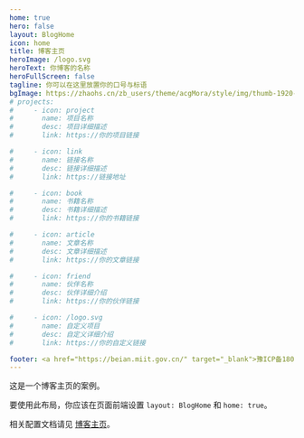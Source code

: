 ```yaml
---
home: true
hero: false
layout: BlogHome
icon: home
title: 博客主页
heroImage: /logo.svg
heroText: 你博客的名称
heroFullScreen: false
tagline: 你可以在这里放置你的口号与标语
bgImage: https://zhaohs.cn/zb_users/theme/acgMora/style/img/thumb-1920-739436.png
# projects:
#     - icon: project
#       name: 项目名称
#       desc: 项目详细描述
#       link: https://你的项目链接

#     - icon: link
#       name: 链接名称
#       desc: 链接详细描述
#       link: https://链接地址

#     - icon: book
#       name: 书籍名称
#       desc: 书籍详细描述
#       link: https://你的书籍链接

#     - icon: article
#       name: 文章名称
#       desc: 文章详细描述
#       link: https://你的文章链接

#     - icon: friend
#       name: 伙伴名称
#       desc: 伙伴详细介绍
#       link: https://你的伙伴链接

#     - icon: /logo.svg
#       name: 自定义项目
#       desc: 自定义详细介绍
#       link: https://你的自定义链接

footer: <a href="https://beian.miit.gov.cn/" target="_blank">豫ICP备18021175号</a>|
---
```


这是一个博客主页的案例。

要使用此布局，你应该在页面前端设置 `layout: BlogHome` 和 `home: true`。

相关配置文档请见 [博客主页](https://theme-hope.vuejs.press/zh/guide/blog/home/)。
